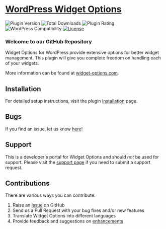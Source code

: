 # [WordPress Widget Options](https://widget-options.com/) #

![Plugin Version](https://img.shields.io/wordpress/plugin/v/widget-options.svg?maxAge=2592000) ![Total Downloads](https://img.shields.io/wordpress/plugin/dt/widget-options.svg?maxAge=2592000) ![Plugin Rating](https://img.shields.io/wordpress/plugin/r/widget-options.svg?maxAge=2592000) ![WordPress Compatibility](https://img.shields.io/wordpress/v/widget-options.svg?maxAge=2592000) [![License](https://img.shields.io/badge/license-GPL--2.0%2B-red.svg)](https://github.com/phpbits/widget-options/blob/master/LICENSE)

### Welcome to our GitHub Repository

Widget Options for WordPress provide extensive options for better widget management. This plugin will give you complete freedom on handling each of your widgets.

More information can be found at [widget-options.com](https://widget-options.com/).

## Installation ##

For detailed setup instructions, visit the plugin [Installation](https://wordpress.org/plugins/widget-options/installation/) page.

## Bugs ##
If you find an issue, let us know [here](https://github.com/phpbits/widget-options/issues)!

## Support ##
This is a developer's portal for Widget Options and should _not_ be used for support. Please visit the [support page](https://phpbits.net/support) if you need to submit a support request.

## Contributions ##
There are various ways you can contribute:

1. Raise an [Issue](https://github.com/phpbits/widget-options/issues) on GitHub
2. Send us a Pull Request with your bug fixes and/or new features
3. Translate Widget Options into different languages
4. Provide feedback and suggestions on [enhancements](https://github.com/phpbits/widget-options/issues)
